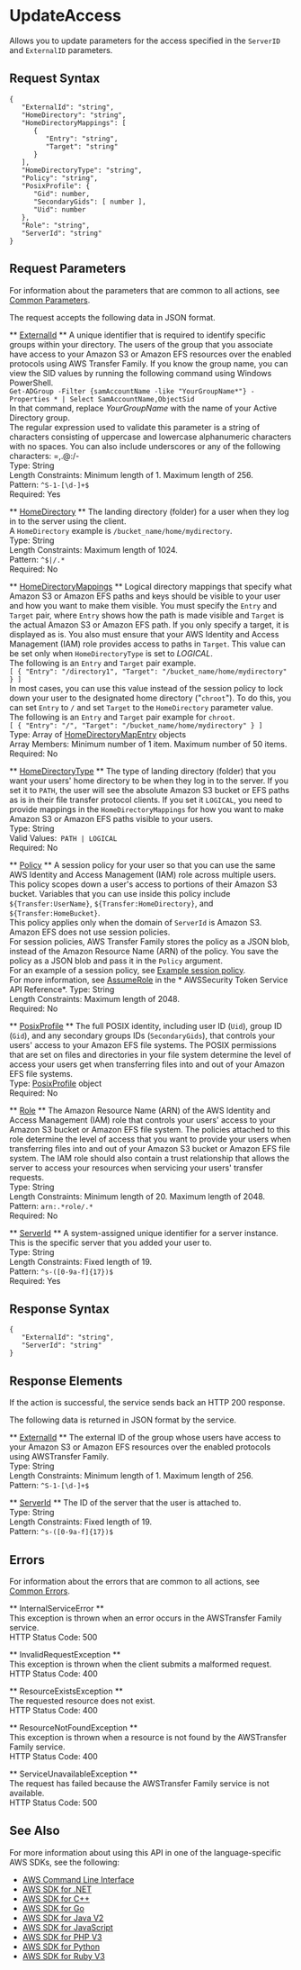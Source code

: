 # UpdateAccess<a name="API_UpdateAccess"></a>

Allows you to update parameters for the access specified in the `ServerID` and `ExternalID` parameters\.

## Request Syntax<a name="API_UpdateAccess_RequestSyntax"></a>

```
{
   "ExternalId": "string",
   "HomeDirectory": "string",
   "HomeDirectoryMappings": [ 
      { 
         "Entry": "string",
         "Target": "string"
      }
   ],
   "HomeDirectoryType": "string",
   "Policy": "string",
   "PosixProfile": { 
      "Gid": number,
      "SecondaryGids": [ number ],
      "Uid": number
   },
   "Role": "string",
   "ServerId": "string"
}
```

## Request Parameters<a name="API_UpdateAccess_RequestParameters"></a>

For information about the parameters that are common to all actions, see [Common Parameters](CommonParameters.md)\.

The request accepts the following data in JSON format\.

 ** [ExternalId](#API_UpdateAccess_RequestSyntax) **   <a name="TransferFamily-UpdateAccess-request-ExternalId"></a>
A unique identifier that is required to identify specific groups within your directory\. The users of the group that you associate have access to your Amazon S3 or Amazon EFS resources over the enabled protocols using AWS Transfer Family\. If you know the group name, you can view the SID values by running the following command using Windows PowerShell\.  
 `Get-ADGroup -Filter {samAccountName -like "YourGroupName*"} -Properties * | Select SamAccountName,ObjectSid`   
In that command, replace *YourGroupName* with the name of your Active Directory group\.  
The regular expression used to validate this parameter is a string of characters consisting of uppercase and lowercase alphanumeric characters with no spaces\. You can also include underscores or any of the following characters: =,\.@:/\-  
Type: String  
Length Constraints: Minimum length of 1\. Maximum length of 256\.  
Pattern: `^S-1-[\d-]+$`   
Required: Yes

 ** [HomeDirectory](#API_UpdateAccess_RequestSyntax) **   <a name="TransferFamily-UpdateAccess-request-HomeDirectory"></a>
The landing directory \(folder\) for a user when they log in to the server using the client\.  
A `HomeDirectory` example is `/bucket_name/home/mydirectory`\.  
Type: String  
Length Constraints: Maximum length of 1024\.  
Pattern: `^$|/.*`   
Required: No

 ** [HomeDirectoryMappings](#API_UpdateAccess_RequestSyntax) **   <a name="TransferFamily-UpdateAccess-request-HomeDirectoryMappings"></a>
Logical directory mappings that specify what Amazon S3 or Amazon EFS paths and keys should be visible to your user and how you want to make them visible\. You must specify the `Entry` and `Target` pair, where `Entry` shows how the path is made visible and `Target` is the actual Amazon S3 or Amazon EFS path\. If you only specify a target, it is displayed as is\. You also must ensure that your AWS Identity and Access Management \(IAM\) role provides access to paths in `Target`\. This value can be set only when `HomeDirectoryType` is set to *LOGICAL*\.  
The following is an `Entry` and `Target` pair example\.  
 `[ { "Entry": "/directory1", "Target": "/bucket_name/home/mydirectory" } ]`   
In most cases, you can use this value instead of the session policy to lock down your user to the designated home directory \("`chroot`"\)\. To do this, you can set `Entry` to `/` and set `Target` to the `HomeDirectory` parameter value\.  
The following is an `Entry` and `Target` pair example for `chroot`\.  
 `[ { "Entry": "/", "Target": "/bucket_name/home/mydirectory" } ]`   
Type: Array of [HomeDirectoryMapEntry](API_HomeDirectoryMapEntry.md) objects  
Array Members: Minimum number of 1 item\. Maximum number of 50 items\.  
Required: No

 ** [HomeDirectoryType](#API_UpdateAccess_RequestSyntax) **   <a name="TransferFamily-UpdateAccess-request-HomeDirectoryType"></a>
The type of landing directory \(folder\) that you want your users' home directory to be when they log in to the server\. If you set it to `PATH`, the user will see the absolute Amazon S3 bucket or EFS paths as is in their file transfer protocol clients\. If you set it `LOGICAL`, you need to provide mappings in the `HomeDirectoryMappings` for how you want to make Amazon S3 or Amazon EFS paths visible to your users\.  
Type: String  
Valid Values:` PATH | LOGICAL`   
Required: No

 ** [Policy](#API_UpdateAccess_RequestSyntax) **   <a name="TransferFamily-UpdateAccess-request-Policy"></a>
A session policy for your user so that you can use the same AWS Identity and Access Management \(IAM\) role across multiple users\. This policy scopes down a user's access to portions of their Amazon S3 bucket\. Variables that you can use inside this policy include `${Transfer:UserName}`, `${Transfer:HomeDirectory}`, and `${Transfer:HomeBucket}`\.  
This policy applies only when the domain of `ServerId` is Amazon S3\. Amazon EFS does not use session policies\.  
For session policies, AWS Transfer Family stores the policy as a JSON blob, instead of the Amazon Resource Name \(ARN\) of the policy\. You save the policy as a JSON blob and pass it in the `Policy` argument\.  
For an example of a session policy, see [Example session policy](https://docs.aws.amazon.com/transfer/latest/userguide/session-policy.html)\.  
For more information, see [AssumeRole](https://docs.aws.amazon.com/STS/latest/APIReference/API_AssumeRole.html) in the * AWSSecurity Token Service API Reference*\.
Type: String  
Length Constraints: Maximum length of 2048\.  
Required: No

 ** [PosixProfile](#API_UpdateAccess_RequestSyntax) **   <a name="TransferFamily-UpdateAccess-request-PosixProfile"></a>
The full POSIX identity, including user ID \(`Uid`\), group ID \(`Gid`\), and any secondary groups IDs \(`SecondaryGids`\), that controls your users' access to your Amazon EFS file systems\. The POSIX permissions that are set on files and directories in your file system determine the level of access your users get when transferring files into and out of your Amazon EFS file systems\.  
Type: [PosixProfile](API_PosixProfile.md) object  
Required: No

 ** [Role](#API_UpdateAccess_RequestSyntax) **   <a name="TransferFamily-UpdateAccess-request-Role"></a>
The Amazon Resource Name \(ARN\) of the AWS Identity and Access Management \(IAM\) role that controls your users' access to your Amazon S3 bucket or Amazon EFS file system\. The policies attached to this role determine the level of access that you want to provide your users when transferring files into and out of your Amazon S3 bucket or Amazon EFS file system\. The IAM role should also contain a trust relationship that allows the server to access your resources when servicing your users' transfer requests\.  
Type: String  
Length Constraints: Minimum length of 20\. Maximum length of 2048\.  
Pattern: `arn:.*role/.*`   
Required: No

 ** [ServerId](#API_UpdateAccess_RequestSyntax) **   <a name="TransferFamily-UpdateAccess-request-ServerId"></a>
A system\-assigned unique identifier for a server instance\. This is the specific server that you added your user to\.  
Type: String  
Length Constraints: Fixed length of 19\.  
Pattern: `^s-([0-9a-f]{17})$`   
Required: Yes

## Response Syntax<a name="API_UpdateAccess_ResponseSyntax"></a>

```
{
   "ExternalId": "string",
   "ServerId": "string"
}
```

## Response Elements<a name="API_UpdateAccess_ResponseElements"></a>

If the action is successful, the service sends back an HTTP 200 response\.

The following data is returned in JSON format by the service\.

 ** [ExternalId](#API_UpdateAccess_ResponseSyntax) **   <a name="TransferFamily-UpdateAccess-response-ExternalId"></a>
The external ID of the group whose users have access to your Amazon S3 or Amazon EFS resources over the enabled protocols using AWSTransfer Family\.  
Type: String  
Length Constraints: Minimum length of 1\. Maximum length of 256\.  
Pattern: `^S-1-[\d-]+$` 

 ** [ServerId](#API_UpdateAccess_ResponseSyntax) **   <a name="TransferFamily-UpdateAccess-response-ServerId"></a>
The ID of the server that the user is attached to\.  
Type: String  
Length Constraints: Fixed length of 19\.  
Pattern: `^s-([0-9a-f]{17})$` 

## Errors<a name="API_UpdateAccess_Errors"></a>

For information about the errors that are common to all actions, see [Common Errors](CommonErrors.md)\.

 ** InternalServiceError **   
This exception is thrown when an error occurs in the AWSTransfer Family service\.  
HTTP Status Code: 500

 ** InvalidRequestException **   
This exception is thrown when the client submits a malformed request\.  
HTTP Status Code: 400

 ** ResourceExistsException **   
The requested resource does not exist\.  
HTTP Status Code: 400

 ** ResourceNotFoundException **   
This exception is thrown when a resource is not found by the AWSTransfer Family service\.  
HTTP Status Code: 400

 ** ServiceUnavailableException **   
The request has failed because the AWSTransfer Family service is not available\.  
HTTP Status Code: 500

## See Also<a name="API_UpdateAccess_SeeAlso"></a>

For more information about using this API in one of the language\-specific AWS SDKs, see the following:
+  [AWS Command Line Interface](https://docs.aws.amazon.com/goto/aws-cli/transfer-2018-11-05/UpdateAccess) 
+  [AWS SDK for \.NET](https://docs.aws.amazon.com/goto/DotNetSDKV3/transfer-2018-11-05/UpdateAccess) 
+  [AWS SDK for C\+\+](https://docs.aws.amazon.com/goto/SdkForCpp/transfer-2018-11-05/UpdateAccess) 
+  [AWS SDK for Go](https://docs.aws.amazon.com/goto/SdkForGoV1/transfer-2018-11-05/UpdateAccess) 
+  [AWS SDK for Java V2](https://docs.aws.amazon.com/goto/SdkForJavaV2/transfer-2018-11-05/UpdateAccess) 
+  [AWS SDK for JavaScript](https://docs.aws.amazon.com/goto/AWSJavaScriptSDK/transfer-2018-11-05/UpdateAccess) 
+  [AWS SDK for PHP V3](https://docs.aws.amazon.com/goto/SdkForPHPV3/transfer-2018-11-05/UpdateAccess) 
+  [AWS SDK for Python](https://docs.aws.amazon.com/goto/boto3/transfer-2018-11-05/UpdateAccess) 
+  [AWS SDK for Ruby V3](https://docs.aws.amazon.com/goto/SdkForRubyV3/transfer-2018-11-05/UpdateAccess) 